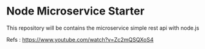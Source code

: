 # Node Microservice Starter

This repository will be contains the microservice simple rest api with node.js

Refs :
https://www.youtube.com/watch?v=Zc2mQSQXoS4
